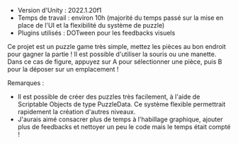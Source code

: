 - Version d'Unity : 2022.1.20f1
- Temps de travail : environ 10h (majorité du temps passé sur la mise en place de l'UI et la flexibilité du système de puzzle)
- Plugins utilisés : DOTween pour les feedbacks visuels

Ce projet est un puzzle game très simple, mettez les pièces au bon endroit pour gagner la partie !
Il est possible d'utiliser la souris ou une manette. 
Dans ce cas de figure, appuyez sur A pour sélectionner une pièce, puis B pour la déposer sur un emplacement !

Remarques :

- Il est possible de créer des puzzles très facilement, à l'aide de Scriptable Objects de type PuzzleData. Ce système flexible permettrait rapidement la création d'autres niveaux.
- J'aurais aimé consacrer plus de temps à l'habillage graphique, ajouter plus de feedbacks et nettoyer un peu le code mais le temps était compté !